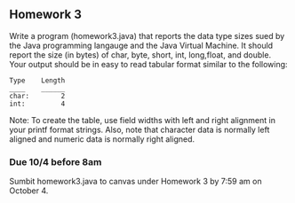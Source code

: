 ## Homework 3

Write a program (homework3.java) that reports the data type sizes sued by the Java programming langauge and the Java Virtual Machine. 
It should report the size (in bytes) of char, byte, short, int, long,float, and double. Your output should be in easy to read tabular
format similar to the following:

``` console
Type    Length
____    ______
char:        2
int:         4

```

Note: To create the table, use field widths with left and right alignment in your printf format strings. Also, note that character data
is normally left aligned and numeric data is normally right aligned.



### Due 10/4 before 8am

Sumbit homework3.java to canvas under Homework 3 by 7:59 am on October 4.

